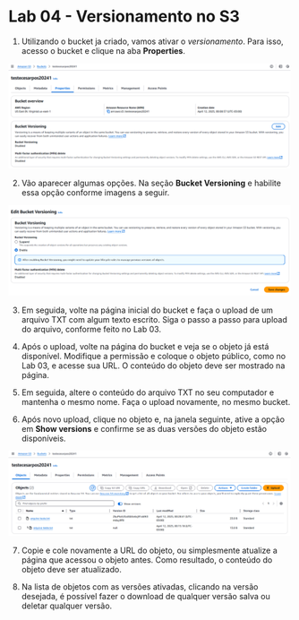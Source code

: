 # Lab 04 - Versionamento no S3

1. Utilizando o bucket ja criado, vamos ativar o *versionamento*. Para isso, acesso o bucket e clique na aba **Properties**.

![Image 01](lab-04-s3-01.png)

2. Vão aparecer algumas opções. Na seção **Bucket Versioning** e habilite essa opção conforme imagens a seguir.

![Image 02](lab-04-s3-02.png)

3. Em seguida, volte na página inicial do bucket e faça o upload de um arquivo TXT com algum texto escrito. Siga o passo a passo para upload do arquivo, conforme feito no Lab 03.

4. Após o upload, volte na página do bucket e veja se o objeto já está disponível. Modifique a permissão e coloque o objeto público, como no Lab 03, e acesse sua URL. O conteúdo do objeto deve ser mostrado na página.

5. Em seguida, altere o conteúdo do arquivo TXT no seu computador e mantenha o mesmo nome. Faça o upload novamente, no mesmo bucket.

6. Após novo upload, clique no objeto e, na janela seguinte, ative a opção em **Show versions** e confirme se as duas versões do objeto estão disponíveis.

![Image 03](lab-04-s3-03.png)

7. Copie e cole novamente a URL do objeto, ou simplesmente atualize a página que acessou o objeto antes. Como resultado, o conteúdo do objeto deve ser atualizado.

8. Na lista de objetos com as versões ativadas, clicando na versão desejada, é possível fazer o download de qualquer versão salva ou deletar qualquer versão.


